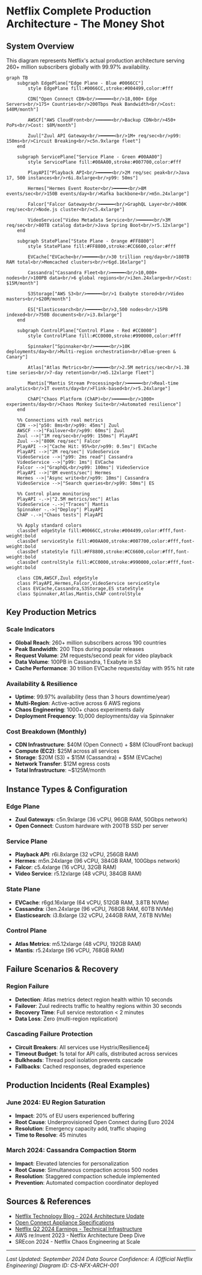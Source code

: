 # Netflix Complete Production Architecture - The Money Shot

## System Overview

This diagram represents Netflix's actual production architecture serving 260+ million subscribers globally with 99.97% availability.

```mermaid
graph TB
    subgraph EdgePlane["Edge Plane - Blue #0066CC"]
        style EdgePlane fill:#0066CC,stroke:#004499,color:#fff

        CDN["Open Connect CDN<br/>━━━━━<br/>18,000+ Edge Servers<br/>175+ Countries<br/>200Tbps Peak Bandwidth<br/>Cost: $40M/month"]

        AWSCF["AWS CloudFront<br/>━━━━━<br/>Backup CDN<br/>450+ PoPs<br/>Cost: $8M/month"]

        Zuul["Zuul API Gateway<br/>━━━━━<br/>1M+ req/sec<br/>p99: 150ms<br/>Circuit Breaking<br/>c5n.9xlarge fleet"]
    end

    subgraph ServicePlane["Service Plane - Green #00AA00"]
        style ServicePlane fill:#00AA00,stroke:#007700,color:#fff

        PlayAPI["Playback API<br/>━━━━━<br/>2M req/sec peak<br/>Java 17, 500 instances<br/>r6i.8xlarge<br/>p99: 50ms"]

        Hermes["Hermes Event Router<br/>━━━━━<br/>8M events/sec<br/>150B events/day<br/>Kafka backbone<br/>m5n.24xlarge"]

        Falcor["Falcor Gateway<br/>━━━━━<br/>GraphQL Layer<br/>800K req/sec<br/>Node.js cluster<br/>c5.4xlarge"]

        VideoService["Video Metadata Service<br/>━━━━━<br/>3M req/sec<br/>80TB catalog data<br/>Java Spring Boot<br/>r5.12xlarge"]
    end

    subgraph StatePlane["State Plane - Orange #FF8800"]
        style StatePlane fill:#FF8800,stroke:#CC6600,color:#fff

        EVCache["EVCache<br/>━━━━━<br/>30 trillion req/day<br/>180TB RAM total<br/>Memcached clusters<br/>r6gd.16xlarge"]

        Cassandra["Cassandra Fleet<br/>━━━━━<br/>10,000+ nodes<br/>100PB data<br/>6 global regions<br/>i3en.24xlarge<br/>Cost: $15M/month"]

        S3Storage["AWS S3<br/>━━━━━<br/>1 Exabyte stored<br/>Video masters<br/>$20M/month"]

        ES["Elasticsearch<br/>━━━━━<br/>3,500 nodes<br/>15PB indexed<br/>750B documents<br/>i3.8xlarge"]
    end

    subgraph ControlPlane["Control Plane - Red #CC0000"]
        style ControlPlane fill:#CC0000,stroke:#990000,color:#fff

        Spinnaker["Spinnaker<br/>━━━━━<br/>10K deployments/day<br/>Multi-region orchestration<br/>Blue-green & Canary"]

        Atlas["Atlas Metrics<br/>━━━━━<br/>2.5M metrics/sec<br/>1.3B time series<br/>7-day retention<br/>m5.12xlarge fleet"]

        Mantis["Mantis Stream Processing<br/>━━━━━<br/>Real-time analytics<br/>1T events/day<br/>Flink-based<br/>r5.24xlarge"]

        ChAP["Chaos Platform (ChAP)<br/>━━━━━<br/>1000+ experiments/day<br/>Chaos Monkey Suite<br/>Automated resilience"]
    end

    %% Connections with real metrics
    CDN -->|"p50: 8ms<br/>p99: 45ms"| Zuul
    AWSCF -->|"Failover<br/>p99: 60ms"| Zuul
    Zuul -->|"1M req/sec<br/>p99: 150ms"| PlayAPI
    Zuul -->|"800K req/sec"| Falcor
    PlayAPI -->|"Cache Hit: 95%<br/>p99: 0.5ms"| EVCache
    PlayAPI -->|"2M req/sec"| VideoService
    VideoService -->|"p99: 2ms read"| Cassandra
    VideoService -->|"p99: 1ms"| EVCache
    Falcor -->|"GraphQL<br/>p99: 100ms"| VideoService
    PlayAPI -->|"8M events/sec"| Hermes
    Hermes -->|"Async write<br/>p99: 10ms"| Cassandra
    VideoService -->|"Search queries<br/>p99: 50ms"| ES

    %% Control plane monitoring
    PlayAPI -.->|"2.5M metrics/sec"| Atlas
    VideoService -.->|"Traces"| Mantis
    Spinnaker -.->|"Deploy"| PlayAPI
    ChAP -.->|"Chaos tests"| PlayAPI

    %% Apply standard colors
    classDef edgeStyle fill:#0066CC,stroke:#004499,color:#fff,font-weight:bold
    classDef serviceStyle fill:#00AA00,stroke:#007700,color:#fff,font-weight:bold
    classDef stateStyle fill:#FF8800,stroke:#CC6600,color:#fff,font-weight:bold
    classDef controlStyle fill:#CC0000,stroke:#990000,color:#fff,font-weight:bold

    class CDN,AWSCF,Zuul edgeStyle
    class PlayAPI,Hermes,Falcor,VideoService serviceStyle
    class EVCache,Cassandra,S3Storage,ES stateStyle
    class Spinnaker,Atlas,Mantis,ChAP controlStyle
```

## Key Production Metrics

### Scale Indicators
- **Global Reach**: 260+ million subscribers across 190 countries
- **Peak Bandwidth**: 200 Tbps during popular releases
- **Request Volume**: 2M requests/second peak for video playback
- **Data Volume**: 100PB in Cassandra, 1 Exabyte in S3
- **Cache Performance**: 30 trillion EVCache requests/day with 95% hit rate

### Availability & Resilience
- **Uptime**: 99.97% availability (less than 3 hours downtime/year)
- **Multi-Region**: Active-active across 6 AWS regions
- **Chaos Engineering**: 1000+ chaos experiments daily
- **Deployment Frequency**: 10,000 deployments/day via Spinnaker

### Cost Breakdown (Monthly)
- **CDN Infrastructure**: $40M (Open Connect) + $8M (CloudFront backup)
- **Compute (EC2)**: $25M across all services
- **Storage**: $20M (S3) + $15M (Cassandra) + $5M (EVCache)
- **Network Transfer**: $12M egress costs
- **Total Infrastructure**: ~$125M/month

## Instance Types & Configuration

### Edge Plane
- **Zuul Gateways**: c5n.9xlarge (36 vCPU, 96GB RAM, 50Gbps network)
- **Open Connect**: Custom hardware with 200TB SSD per server

### Service Plane
- **Playback API**: r6i.8xlarge (32 vCPU, 256GB RAM)
- **Hermes**: m5n.24xlarge (96 vCPU, 384GB RAM, 100Gbps network)
- **Falcor**: c5.4xlarge (16 vCPU, 32GB RAM)
- **Video Service**: r5.12xlarge (48 vCPU, 384GB RAM)

### State Plane
- **EVCache**: r6gd.16xlarge (64 vCPU, 512GB RAM, 3.8TB NVMe)
- **Cassandra**: i3en.24xlarge (96 vCPU, 768GB RAM, 60TB NVMe)
- **Elasticsearch**: i3.8xlarge (32 vCPU, 244GB RAM, 7.6TB NVMe)

### Control Plane
- **Atlas Metrics**: m5.12xlarge (48 vCPU, 192GB RAM)
- **Mantis**: r5.24xlarge (96 vCPU, 768GB RAM)

## Failure Scenarios & Recovery

### Region Failure
- **Detection**: Atlas metrics detect region health within 10 seconds
- **Failover**: Zuul redirects traffic to healthy regions within 30 seconds
- **Recovery Time**: Full service restoration < 2 minutes
- **Data Loss**: Zero (multi-region replication)

### Cascading Failure Protection
- **Circuit Breakers**: All services use Hystrix/Resilience4j
- **Timeout Budget**: 1s total for API calls, distributed across services
- **Bulkheads**: Thread pool isolation prevents cascade
- **Fallbacks**: Cached responses, degraded experience

## Production Incidents (Real Examples)

### June 2024: EU Region Saturation
- **Impact**: 20% of EU users experienced buffering
- **Root Cause**: Underprovisioned Open Connect during Euro 2024
- **Resolution**: Emergency capacity add, traffic shaping
- **Time to Resolve**: 45 minutes

### March 2024: Cassandra Compaction Storm
- **Impact**: Elevated latencies for personalization
- **Root Cause**: Simultaneous compaction across 500 nodes
- **Resolution**: Staggered compaction schedule implemented
- **Prevention**: Automated compaction coordinator deployed

## Sources & References

- [Netflix Technology Blog - 2024 Architecture Update](https://netflixtechblog.com)
- [Open Connect Appliance Specifications](https://openconnect.netflix.com)
- [Netflix Q2 2024 Earnings - Technical Infrastructure](https://ir.netflix.net)
- AWS re:Invent 2023 - Netflix Architecture Deep Dive
- SREcon 2024 - Netflix Chaos Engineering at Scale

---

*Last Updated: September 2024*
*Data Source Confidence: A (Official Netflix Engineering)*
*Diagram ID: CS-NFX-ARCH-001*